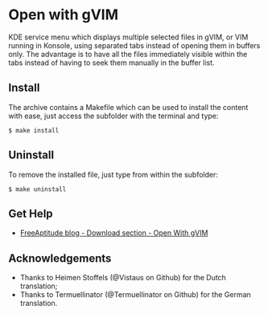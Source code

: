 # Open with gVIM

KDE service menu which displays multiple selected files in gVIM, or VIM running in Konsole,
using separated tabs instead of opening them in buffers only. The advantage is to have all
the files immediately visible within the tabs instead of having to seek them manually in
the buffer list.

## Install

The archive contains a Makefile which can be used to install the content with ease, just
access the subfolder with the terminal and type:
```
$ make install
```

## Uninstall

To remove the installed file, just type from within the subfolder:
```
$ make uninstall
```

## Get Help

- [FreeAptitude blog - Download section - Open With gVIM](https://freeaptitude.altervista.org/downloads/open-with-gvim.html)

## Acknowledgements

- Thanks to Heimen Stoffels (@Vistaus on Github) for the Dutch translation;
- Thanks to Termuellinator (@Termuellinator on Github) for the German translation.
